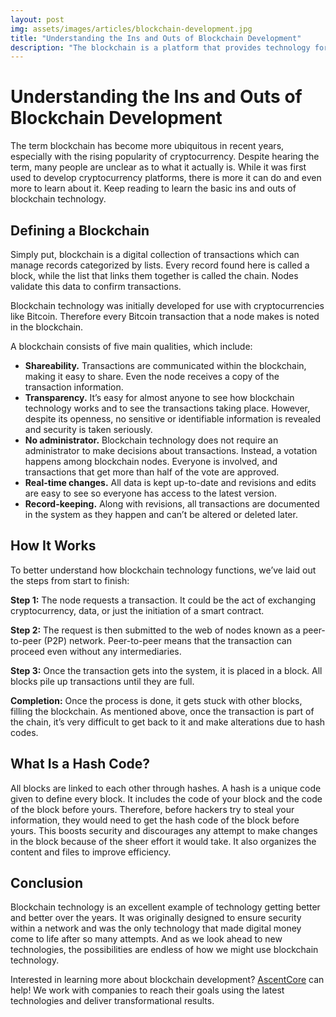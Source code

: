 ```yaml
---
layout: post
img: assets/images/articles/blockchain-development.jpg
title: "Understanding the Ins and Outs of Blockchain Development"
description: "The blockchain is a platform that provides technology for users to create decentralized applications, but it can also be used as an open, unified ledger across various industries. This technology is revolutionizing banking, accounting and even voting. In this article, we'll explore all the ins-and-outs of blockchain development."
---
```


# Understanding the Ins and Outs of Blockchain Development

The term blockchain has become more ubiquitous in recent years, especially with the rising popularity of cryptocurrency. Despite hearing the term, many people are unclear as to what it actually is. While it was first used to develop cryptocurrency platforms, there is more it can do and even more to learn about it. Keep reading to learn the basic ins and outs of blockchain technology.

## Defining a Blockchain

Simply put, blockchain is a digital collection of transactions which can manage records categorized by lists. Every record found here is called a block, while the list that links them together is called the chain. Nodes validate this data to confirm transactions.

Blockchain technology was initially developed for use with cryptocurrencies like Bitcoin. Therefore every Bitcoin transaction that a node makes is noted in the blockchain.

A blockchain consists of five main qualities, which include:

- **Shareability.** Transactions are communicated within the blockchain, making it easy to share. Even the node receives a copy of the transaction information.
- **Transparency.** It’s easy for almost anyone to see how blockchain technology works and to see the transactions taking place. However, despite its openness, no sensitive or identifiable information is revealed and security is taken seriously.
- **No administrator.** Blockchain technology does not require an administrator to make decisions about transactions. Instead, a votation happens among blockchain nodes. Everyone is involved, and transactions that get more than half of the vote are approved.
- **Real-time changes.** All data is kept up-to-date and revisions and edits are easy to see so everyone has access to the latest version.
- **Record-keeping.** Along with revisions, all transactions are documented in the system as they happen and can’t be altered or deleted later.

## How It Works

To better understand how blockchain technology functions, we’ve laid out the steps from start to finish:

**Step 1:** The node requests a transaction. It could be the act of exchanging cryptocurrency, data, or just the initiation of a smart contract.

**Step 2:** The request is then submitted to the web of nodes known as a peer-to-peer (P2P) network. Peer-to-peer means that the transaction can proceed even without any intermediaries.

**Step 3:** Once the transaction gets into the system, it is placed in a block. All blocks pile up transactions until they are full.

**Completion:** Once the process is done, it gets stuck with other blocks, filling the blockchain. As mentioned above, once the transaction is part of the chain, it’s very difficult to get back to it and make alterations due to hash codes.

## What Is a Hash Code?

All blocks are linked to each other through hashes. A hash is a unique code given to define every block. It includes the code of your block and the code of the block before yours. Therefore, before hackers try to steal your information, they would need to get the hash code of the block before yours. This boosts security and discourages any attempt to make changes in the block because of the sheer effort it would take. It also organizes the content and files to improve efficiency.

## Conclusion

Blockchain technology is an excellent example of technology getting better and better over the years. It was originally designed to ensure security within a network and was the only technology that made digital money come to life after so many attempts. And as we look ahead to new technologies, the possibilities are endless of how we might use blockchain technology.

Interested in learning more about blockchain development? [AscentCore](https://www.ascentcore.com/contact.html) can help! We work with companies to reach their goals using the latest technologies and deliver transformational results.
